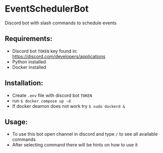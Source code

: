 # EventSchedulerBot
Discord bot with slash commands to schedule events

## Requirements:
* Discord bot `TOKEN` key found in: https://discord.com/developers/applications
* Python installed
* Docker installed

## Installation:
* Create `.env` file with discord bot `TOKEN`
* run `$ docker compose up -d`
* If docker deamon does not work try `$ sudo dockerd &`

## Usage:
* To use this bot open channel in discord and type `/` to see all available commands
* After selecting command there will be hints on how to use it
